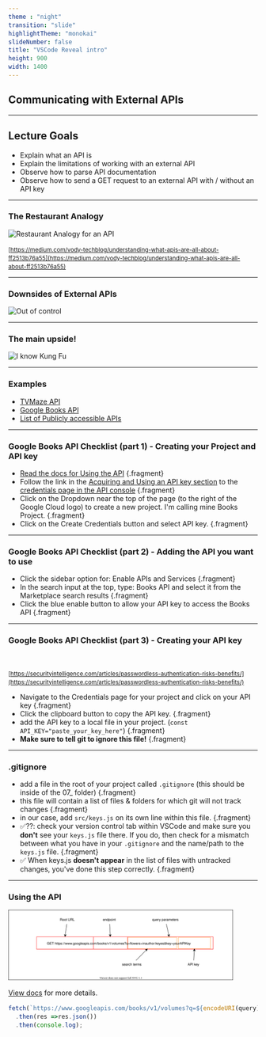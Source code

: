 ```yaml
---
theme : "night"
transition: "slide"
highlightTheme: "monokai"
slideNumber: false
title: "VSCode Reveal intro"
height: 900
width: 1400
---
```


## Communicating with External APIs

---

## Lecture Goals

-  Explain what an API is
-  Explain the limitations of working with an external API
-  Observe how to parse API documentation
-  Observe how to send a GET request to an external API with / without an API key

---

### The Restaurant Analogy

<img
  src="https://res.cloudinary.com/dlzuobe8h/image/upload/v1666290277/1_P3FqQjU7Pg5DmQEudCimuw_gac8ol.png"
  alt="Restaurant Analogy for an API"
  style="width: 90%"
/>

<small>[https://medium.com/vody-techblog/understanding-what-apis-are-all-about-ff2513b76a55](https://medium.com/vody-techblog/understanding-what-apis-are-all-about-ff2513b76a55)</small>

---

### Downsides of External APIs

<img 
  src="https://media.giphy.com/media/3ouX8b72TioOUJGmAt/giphy.gif"
  alt="Out of control"
  width="50%"
/>

---

### The main upside!

<img 
  src="https://media.giphy.com/media/3o7btNhMBytxAM6YBa/giphy.gif" 
  alt="I know Kung Fu"
  width="50%"
/>


---

### Examples

- <a href="https://www.tvmaze.com/api" target="_blank">TVMaze API</a>
- <a href="https://developers.google.com/books/docs/overview" target="_blank">Google Books API</a>
- <a href="https://github.com/toddmotto/public-apis" target="_blank">List of Publicly accessible APIs</a>

---

### Google Books API Checklist (part 1) - Creating your Project and API key

- [Read the docs for Using the API](https://developers.google.com/books/docs/v1/using) {.fragment}
- Follow the link in the [Acquiring and Using an API key section](https://developers.google.com/books/docs/v1/using#APIKey) to the [credentials page in the API console](https://console.cloud.google.com/apis/credentials) {.fragment}
- Click on the Dropdown near the top of the page (to the right of the Google Cloud logo) to create a new project. I'm calling mine Books Project. {.fragment}
- Click on the Create Credentials button and select API key. {.fragment}



---

### Google Books API Checklist (part 2) - Adding the API you want to use


- Click the sidebar option for: Enable APIs and Services {.fragment}
- In the search input at the top, type: Books API and select it from the Marketplace search results {.fragment}
- Click the blue enable button to allow your API key to access the Books API {.fragment}

---

### Google Books API Checklist (part 3) - Creating your API key

<img 
  src="https://res.cloudinary.com/dlzuobe8h/image/upload/v1666294816/Passwordless-Authentication-630x330.jpeg_frkqcr.webp"
  alt=""
/>

<small>[https://securityintelligence.com/articles/passwordless-authentication-risks-benefits/](https://securityintelligence.com/articles/passwordless-authentication-risks-benefits/)</small>

- Navigate to the Credentials page for your project and click on your API key {.fragment}
- Click the clipboard button to copy the API key. {.fragment}
- add the API key to a local file in your project. (`const API_KEY="paste_your_key_here"`) {.fragment}
- <b>Make sure to tell git to ignore this file!</b> {.fragment}

---

### .gitignore

- add a file in the root of your project called `.gitignore` (this should be inside of the 07_ folder) {.fragment}
- this file will contain a list of files & folders for which git will not track changes {.fragment}
- in our case, add `src/keys.js` on its own line within this file. {.fragment}
- ✅⁇: check your version control tab within VSCode and make sure you <b>don't</b> see your `keys.js` file there. If you do, then check for a mismatch between what you have in your `.gitignore` and the name/path to the `keys.js` file. {.fragment}
- ✅ When keys.js <b>doesn't appear</b> in the list of files with untracked changes, you've done this step correctly. {.fragment}

---

### Using the API

<img 
  src="./api-url-breakdown.drawio.svg"
  alt="anatomy of an API URL"
  style="width: 90%"
/>

[View docs](https://developers.google.com/books/docs/v1/using#PerformingSearch) for more details.


```js
fetch(`https://www.googleapis.com/books/v1/volumes?q=${encodeURI(query)}&key=${API_KEY}`)
  .then(res =>res.json())
  .then(console.log);
```